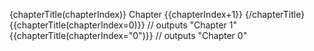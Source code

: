{chapterTitle(chapterIndex)}
Chapter {{chapterIndex+1}}
{/chapterTitle}
{{chapterTitle(chapterIndex=0)}} // outputs "Chapter 1"
{{chapterTitle(chapterIndex="0")}} // outputs "Chapter 0"